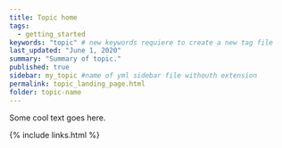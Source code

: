 ```yaml
---
title: Topic home
tags:
  - getting_started
keywords: "topic" # new keywords requiere to create a new tag file
last_updated: "June 1, 2020"
summary: "Summary of topic."
published: true
sidebar: my_topic #name of yml sidebar file withouth extension
permalink: topic_landing_page.html
folder: topic-name
---
```


Some cool text goes here.

{% include links.html %}
